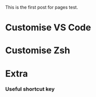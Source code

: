 

This is the first post for pages test.


# Customise VS Code

# Customise Zsh

# Extra
### Useful shortcut key
